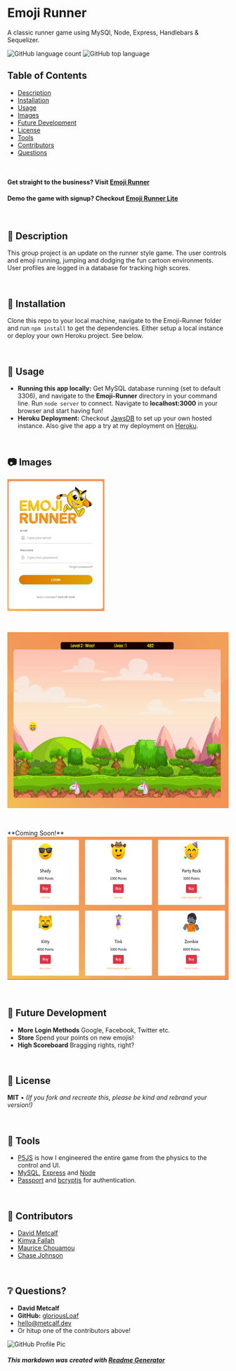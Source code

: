 # Emoji Runner

A classic runner game using MySQl, Node, Express, Handlebars & Sequelizer.

![GitHub language count](https://img.shields.io/github/languages/count/gloriousLoaf/Emoji-Runner)
![GitHub top language](https://img.shields.io/github/languages/top/gloriousLoaf/Emoji-Runner)

## Table of Contents

- [Description](#-description)
- [Installation](#-installation)
- [Usage](#-usage)
- [Images](#-images)
- [Future Development](#-future-development)
- [License](#-license)
- [Tools](#-tools)
- [Contributors](#-contributors)
- [Questions](#-questions)
<p>&nbsp;</p>

#### Get straight to the business? Visit [Emoji Runner](https://emoji-runner.herokuapp.com/)

#### Demo the game with signup? Checkout [Emoji Runner Lite](https://gloriousloaf.github.io/Emoji-Runner-Lite/)

<p>&nbsp;</p>

## 📝 Description

This group project is an update on the runner style game. The user controls and
emoji running, jumping and dodging the fun cartoon environments. User profiles
are logged in a database for tracking high scores.

<p>&nbsp;</p>

## 💾 Installation

Clone this repo to your local machine, navigate to the Emoji-Runner folder and
run `npm install` to get the dependencies. Either setup a local instance or
deploy your own Heroku project. See below.

<p>&nbsp;</p>

## 📲 Usage

- **Running this app locally:** Get MySQL database running (set to default
  3306), and navigate to the **Emoji-Runner** directory in your command line.
  Run `node server` to connect. Navigate to **localhost:3000** in your browser
  and start having fun!
- **Heroku Deployment:** Checkout
[JawsDB](https://elements.heroku.com/addons/jawsdb) to set up your own hosted
instance. Also give the app a try at my deployment on
[Heroku](https://emoji-runner.herokuapp.com/).
<p>&nbsp;</p>

## 📷 Images

<img src="https://github.com/gloriousLoaf/Emoji-Runner/blob/main/readme-imgs/emoji-login.png" alt="Emoji Runner, login" height="300">
<p>&nbsp;</p>
<img src="https://github.com/gloriousLoaf/Emoji-Runner/blob/main/readme-imgs/emoji-play.png" alt="Emoji Runner, game play" height="400">
<p>&nbsp;</p>
**Coming Soon!**
<img src="https://github.com/gloriousLoaf/Emoji-Runner/blob/main/readme-imgs/emoji-store.png" alt="Emoji Runner, store" height="325">
<p>&nbsp;</p>

## 🔮 Future Development

- **More Login Methods** Google, Facebook, Twitter etc.
- **Store** Spend your points on new emojis!
- **High Scoreboard** Bragging rights, right?
<p>&nbsp;</p>

## 📜 License

**MIT** • _(If you fork and recreate this, please be kind and rebrand your
version!)_

<p>&nbsp;</p>

## 🔨 Tools

- [P5JS](https://reactjs.org/) is how I engineered the entire game from the
  physics to the control and UI.
- [MySQL](https://www.mysql.com/), [Express](https://expressjs.com/) and
  [Node](https://nodejs.org/)
- [Passport](http://www.passportjs.org/) and
[bcryptjs](https://www.npmjs.com/package/bcryptjs) for authentication.
<p>&nbsp;</p>

## 🏀 Contributors

- [David Metcalf](https://github.com/gloriousLoaf)
- [Kimya Fallah](https://github.com/kimyaf)
- [Maurice Chouamou](https://github.com/mauricechouam)
- [Chase Johnson](https://github.com/chaseyb)
<p>&nbsp;</p>

## ❔ Questions?

- **David Metcalf**
- **GitHub:** [gloriousLoaf](https://github.com/gloriousLoaf)
- <hello@metcalf.dev>
- Or hitup one of the contributors above!

<img src="https://github.com/gloriousLoaf.png" alt="GitHub Profile Pic" width="125" height="125">

##### This markdown was created with [Readme Generator](https://github.com/gloriousLoaf/Readme-Generator)

